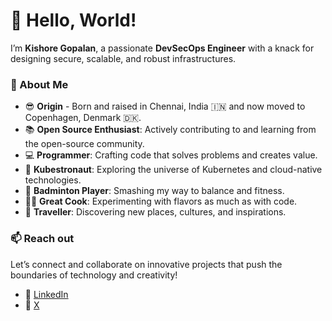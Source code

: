 # 👋 Hello, World!  

I’m **Kishore Gopalan**, a passionate **DevSecOps Engineer** with a knack for designing secure, scalable, and robust infrastructures.  

### 🚀 About Me  
- 😎 **Origin** - Born and raised in Chennai, India 🇮🇳 and now moved to Copenhagen, Denmark 󠁤󠁫󠀸🇩🇰󠁤󠁫󠀸.
- 📚 **Open Source Enthusiast**: Actively contributing to and learning from the open-source community.  
- 💻 **Programmer**: Crafting code that solves problems and creates value.  
- 👑 **Kubestronaut**: Exploring the universe of Kubernetes and cloud-native technologies.  
- 🏸 **Badminton Player**: Smashing my way to balance and fitness.  
- 👨‍🍳 **Great Cook**: Experimenting with flavors as much as with code.  
- 🚗 **Traveller**: Discovering new places, cultures, and inspirations.  

### 📫 Reach out
Let’s connect and collaborate on innovative projects that push the boundaries of technology and creativity!  

- 🤝 [LinkedIn](https://www.linkedin.com/in/kishore-gopalan/)
- 🤝 [X](https://x.com/jeevankishore_)
